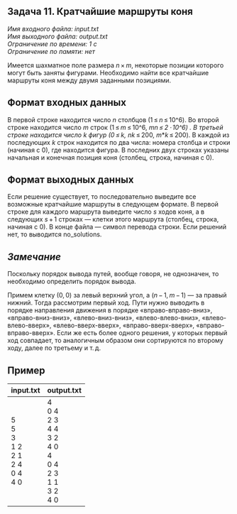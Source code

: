 
## Задача 11. Кратчайшие маршруты коня

*Имя входного файла:  input.txt  
Имя выходного файла:  output.txt  
Ограничение по времени: 1 с  
Ограничение по памяти: нет*  

Имеется шахматное поле размера  _n_ × _m_, некоторые позиции которого могут быть заняты фигурами. Необходимо найти все кратчайшие маршруты коня между двумя заданными позициями.

## Формат входных данных

В первой строке находится число _n_  столбцов (1 ≤ _n_ ≤ 10^6). Во второй строке находится число _m_  строк (1 ≤ _m_ ≤ 10^6,  _m_*_n_ ≤ 2 ⋅ 10^6) . В третьей строке находится число _k_  фигур (0 ≤ _k_,  _n_*_k_ ≤ 200,  _m_*_k_ ≤ 200). В каждой из последующих  _k_ строк находится по два числа: номера столбца и строки (начиная с 0), где находится фигура. В последних двух строках указаны начальная и конечная позиция коня (столбец, строка, начиная с 0).

## Формат выходных данных

Если решение существует, то последовательно выведите все возможные кратчайшие маршруты в следующем формате. В первой строке для каждого маршрута выведите число _s_  ходов коня, а в следующих  _s_ + 1  строках — клетки этого маршрута (столбец, строка, начиная с 0). В конце файла — символ перевода строки. Если решений нет, то выводится  no_solutions.

## _Замечание_

Поскольку порядок вывода путей, вообще говоря, не однозначен, то необходимо определить порядок вывода.

Примем клетку  (0, 0)  за левый верхний угол, а  (_n_ − 1, _m_ − 1) — за правый нижний. Тогда рассмотрим первый ход. Пути нужно выводить в порядке направления движения в порядке «вправо-вправо-вниз», «вправо-вниз-вниз», «влево-вниз-вниз», «влево-влево-вниз», «влево-влево-вверх», «влево-вверх-вверх», «вправо-вверх-вверх», «вправо-вправо-вверх». Если же есть более одного решения, у которых первый ход совпадает, то аналогичным образом они сортируются по второму ходу, далее по третьему  и т. д.

## Пример

|                    input.txt                   |                                  output.txt                                  |
|:---------------------------------------------- |:---------------------------------------------------------------------------- |
| 5<br>5<br>3<br>1 2<br>2 1<br>2 4<br>0 4<br>4 0 | 4<br>0 4<br>2 3<br>4 4<br>3 2<br>4 0<br>4<br>0 4<br>2 3<br>1 1<br>3 2<br>4 0 |
